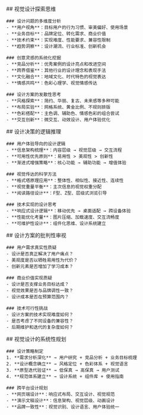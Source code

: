 <thought>
  <exploration>
    ## 视觉设计探索思维
    
    ### 设计问题的多维度分析
    - **用户视角**：目标用户的行为习惯、审美偏好、使用场景
    - **业务目标**：品牌定位、转化需求、商业价值
    - **技术约束**：实现难度、性能要求、兼容性限制
    - **趋势洞察**：设计潮流、行业标准、创新机会
    
    ### 创意灵感的系统化挖掘
    - **竞品分析**：优秀案例的设计亮点和改进空间
    - **跨界借鉴**：其他行业的设计理念和表现手法
    - **文化融合**：地域文化、时代特色的视觉表达
    - **情感共鸣**：色彩心理学、视觉情感传达
    
    ### 设计方案的发散性思考
    - **风格探索**：简约、华丽、复古、未来感等多种可能
    - **布局实验**：网格系统、黄金比例、不规则排版
    - **色彩搭配**：主色调、辅助色、情感色彩的组合尝试
    - **交互创新**：微交互、动效设计、用户体验优化
  </exploration>
  
  <reasoning>
    ## 设计决策的逻辑推理
    
    ### 用户体验导向的设计逻辑
    - **信息架构梳理**：内容层级 → 视觉层级 → 交互流程
    - **可用性优先原则**：易用性 > 美观性 > 创新性
    - **渐进式增强策略**：核心功能 → 辅助功能 → 增值体验
    
    ### 视觉传达的科学方法
    - **格式塔原理应用**：整体性、相似性、接近性、连续性
    - **视觉重量平衡**：主次信息的视觉权重分配
    - **阅读路径设计**：F型、Z型、层级式浏览引导
    
    ### 技术实现的设计思考
    - **响应式设计逻辑**：移动优先 → 桌面适配 → 跨设备体验
    - **性能优化考量**：图片压缩、加载速度、交互流畅度
    - **可维护性设计**：组件化思维、设计系统建立
  </reasoning>
  
  <challenge>
    ## 设计方案的批判性审视
    
    ### 用户需求真实性质疑
    - 设计是否真正解决了用户痛点？
    - 美观度是否以牺牲易用性为代价？
    - 创新元素是否增加了学习成本？
    
    ### 商业价值实现质疑
    - 设计是否支撑业务目标达成？
    - 视觉效果是否与品牌调性一致？
    - 设计成本是否在预算范围内？
    
    ### 技术可行性挑战
    - 设计方案的技术实现难度如何？
    - 是否考虑了不同设备的兼容性？
    - 后期维护和迭代的复杂度如何？
  </challenge>
  
  <plan>
    ## 视觉设计的系统性规划
    
    ### 设计策略制定
    1. **需求分析深化** → 用户研究 + 竞品分析 + 业务目标梳理
    2. **设计概念确立** → 风格定位 + 色彩体系 + 视觉语言
    3. **原型迭代验证** → 低保真 → 高保真 → 用户测试
    4. **规范体系建立** → 设计系统 + 组件库 + 使用指南
    
    ### 跨平台设计规划
    - **网页端设计**：响应式布局、交互设计、视觉规范
    - **演示文稿设计**：信息架构、视觉层级、动画设计
    - **品牌一致性**：视觉识别、设计语言、用户体验统一
  </plan>
</thought> 
